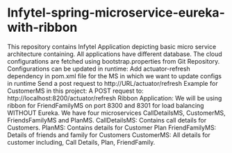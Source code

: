 # Infytel-spring-microservice-eureka-with-ribbon
This repository contains Infytel Application depicting basic micro service architecture containing.  All applications have different database.  The cloud configurations are fetched using bootstrap.properties from Git Repository.  Configurations can be updated in runtime:  Add actuator-refresh dependency in pom.xml file for the MS in which we want to update configs in runtime Send a post request to http://URL/actuator/refresh Example for CustomerMS in this project: A POST request to: http://localhost:8200/actuator/refresh  Ribbon Application: We will be using ribbon for FriendFamilyMS on port 8300 and 8301 for load balancing WITHOUT Eureka.  We have four microservices CallDetailsMS, CustomerMS, FriendsFamilyMS and PlanMS.  CallDetailsMS: Contains call details for Customers.  PlanMS: Contains details for Customer Plan  FriendFamilyMS: Details of friends and family for Customers  CustomerMS: All details for customer including, Call Details, Plan, FriendFamily.

